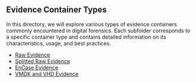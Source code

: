 ## Evidence Container Types

In this directory, we will explore various types of evidence containers commonly encountered in digital forensics. Each subfolder corresponds to a specific container type and contains detailed information on its characteristics, usage, and best practices.

- [Raw Evidence](raw_evidence.md)
- [Splitted Raw Evidence](raw_evidence.md)
- [EnCase Evidence](raw_evidence.md)
- [VMDK and VHD Evidence](raw_evidence.md)
